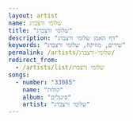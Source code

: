 ```yaml
---
layout: artist
name: שלומי ורצברג
title: "שלומי ורצברג"
description: "דף האמן שלומי ורצברג"
keywords: "שירים, מוזיקה, שלומי ורצברג"
permalink: /artists/שלומי-ורצברג/
redirect_from:
  - /artists/list/שלומי ורצברג
songs:
  - number: "33085"
    name: "קולות"
    album: "סינגלים"
    artist: "שלומי ורצברג"
---
```

